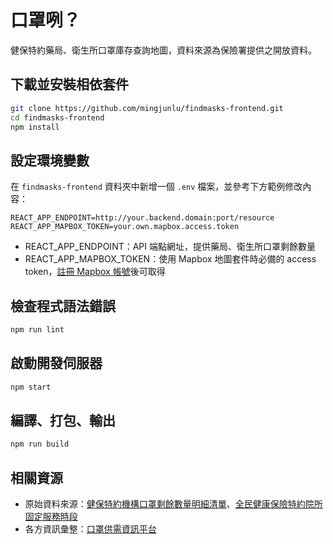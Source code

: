 # 口罩咧？
健保特約藥局、衛生所口罩庫存查詢地圖，資料來源為保險署提供之開放資料。

## 下載並安裝相依套件
```bash
git clone https://github.com/mingjunlu/findmasks-frontend.git
cd findmasks-frontend
npm install
```

## 設定環境變數
在 `findmasks-frontend` 資料夾中新增一個 `.env` 檔案，並參考下方範例修改內容：
```
REACT_APP_ENDPOINT=http://your.backend.domain:port/resource
REACT_APP_MAPBOX_TOKEN=your.own.mapbox.access.token
```
* REACT_APP_ENDPOINT：API 端點網址，提供藥局、衛生所口罩剩餘數量
* REACT_APP_MAPBOX_TOKEN：使用 Mapbox 地圖套件時必備的 access token，[註冊 Mapbox 帳號](https://www.mapbox.com/signup)後可取得

## 檢查程式語法錯誤
```bash
npm run lint
```

## 啟動開發伺服器
```bash
npm start
```

## 編譯、打包、輸出
```bash
npm run build
```

## 相關資源
* 原始資料來源：[健保特約機構口罩剩餘數量明細清單](https://data.nhi.gov.tw/Datasets/DatasetDetail.aspx?id=656)、[全民健康保險特約院所固定服務時段](https://data.nhi.gov.tw/Datasets/DatasetDetail.aspx?id=441)
* 各方資訊彙整：[口罩供需資訊平台](https://g0v.hackmd.io/gGrOI4_aTsmpoMfLP1OU4A)
